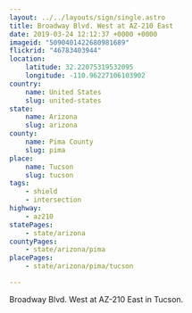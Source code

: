 ```yaml
---
layout: ../../layouts/sign/single.astro
title: Broadway Blvd. West at AZ-210 East
date: 2019-03-24 12:12:37 +0000 +0000
imageid: "5090401422680981689"
flickrid: "46783403944"
location:
    latitude: 32.22075319532095
    longitude: -110.96227106103902
country:
    name: United States
    slug: united-states
state:
    name: Arizona
    slug: arizona
county:
    name: Pima County
    slug: pima
place:
    name: Tucson
    slug: tucson
tags:
    - shield
    - intersection
highway:
    - az210
statePages:
    - state/arizona
countyPages:
    - state/arizona/pima
placePages:
    - state/arizona/pima/tucson

---
```

Broadway Blvd. West at AZ-210 East in Tucson.